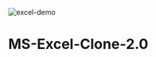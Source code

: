 ![excel-demo](https://user-images.githubusercontent.com/59541154/129377167-b82bdada-b31c-4c75-bb9d-6b9479ddc8f9.gif)
# MS-Excel-Clone-2.0
